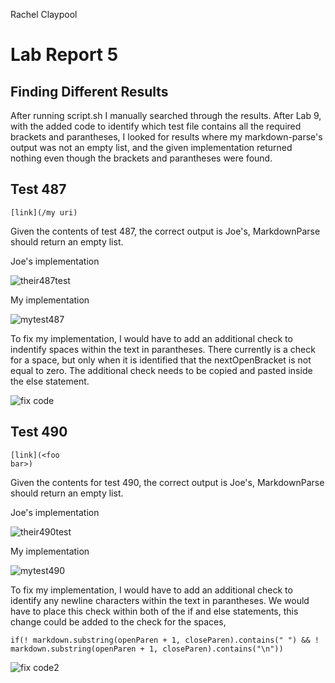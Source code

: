 Rachel Claypool
# Lab Report 5

## Finding Different Results

After running script.sh I manually searched through the results.  After Lab 9, with the added code to identify which test file contains all the required brackets and parantheses, I looked for results where my markdown-parse's output was not an empty list, and the given implementation returned nothing even though the brackets and parantheses were found. 

## Test 487
```
[link](/my uri)
```

Given the contents of test 487, the correct output is Joe's, MarkdownParse should return an empty list.


Joe's implementation

![their487test](https://user-images.githubusercontent.com/97620200/157748442-93238a53-8e89-4a7a-b537-3ef8828a321f.jpg)

My implementation

![mytest487](https://user-images.githubusercontent.com/97620200/157748458-32c61325-7e43-4b64-9fb6-c5d8e4db8661.jpg)


To fix my implementation, I would have to add an additional check to indentify spaces within the text in parantheses.  There currently is a check for a space, but only when it is identified that the nextOpenBracket is not equal to zero.  The additional check needs to be copied and pasted inside the else statement.

![fix code](https://user-images.githubusercontent.com/97620200/157756083-d608800e-63e0-4f9b-963c-42a6fc94f18e.jpg)



## Test 490
```
[link](<foo
bar>)
```

Given the contents for test 490, the correct output is Joe's, MarkdownParse should return an empty list.


Joe's implementation

![their490test](https://user-images.githubusercontent.com/97620200/157752290-c6968d8a-a4fa-428a-b2d4-c936d0a48862.jpg)

My implementation

![mytest490](https://user-images.githubusercontent.com/97620200/157752335-4d6ac1a5-8116-4801-b0a1-ea4922e21729.jpg)


To fix my implementation, I would have to add an additional check to identify any newline characters within the text in parantheses.  We would have to place this check within both of the if and else statements, this change could be added to the check for the spaces, 

``` 
if(! markdown.substring(openParen + 1, closeParen).contains(" ") && ! markdown.substring(openParen + 1, closeParen).contains("\n"))
```

![fix code2](https://user-images.githubusercontent.com/97620200/157756125-01b8554e-f920-4fa2-9fbd-c5f764f3393d.jpg)


